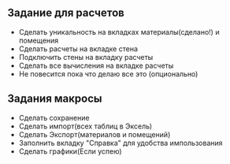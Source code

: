 ## Задание для расчетов

- Сделать уникальность на вкладках материалы(сделано!) и помещения
- Сделать расчеты на вкладке стена
- Подключить стены на вкладку расчеты
- Сделать все вычисления на вкладке расчеты
- Не повесится пока что делаю все это (опционально)


## Задания макросы

- Сделать сохранение
- Сделать импорт(всех таблиц в Эксель)
- Сделать Экспорт(материалов и помещений)
- Заполнить вкладку "Справка" для удобства импользования
- Сделать графики(Если успею) 